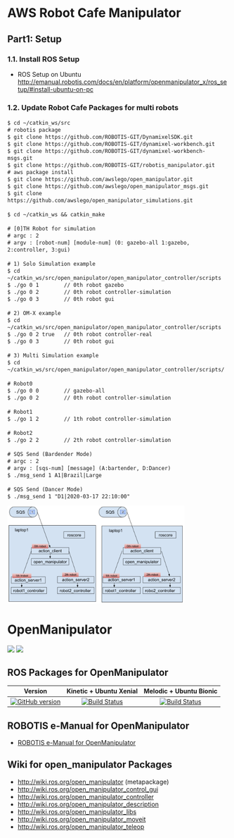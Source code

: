 # AWS Robot Cafe Manipulator 

## Part1: Setup
### 1.1. Install ROS Setup
- ROS Setup on Ubuntu http://emanual.robotis.com/docs/en/platform/openmanipulator_x/ros_setup/#install-ubuntu-on-pc

### 1.2. Update Robot Cafe Packages for multi robots
```
$ cd ~/catkin_ws/src
# robotis package
$ git clone https://github.com/ROBOTIS-GIT/DynamixelSDK.git
$ git clone https://github.com/ROBOTIS-GIT/dynamixel-workbench.git
$ git clone https://github.com/ROBOTIS-GIT/dynamixel-workbench-msgs.git
$ git clone https://github.com/ROBOTIS-GIT/robotis_manipulator.git
# aws package install
$ git clone https://github.com/awslego/open_manipulator.git
$ git clone https://github.com/awslego/open_manipulator_msgs.git
$ git clone https://github.com/awslego/open_manipulator_simulations.git

$ cd ~/catkin_ws && catkin_make

# [0]TH Robot for simulation
# argc : 2
# argv : [robot-num] [module-num] (0: gazebo-all 1:gazebo, 2:controller, 3:gui)

# 1) Solo Simulation example
$ cd ~/catkin_ws/src/open_manipulator/open_manipulator_controller/scripts 
$ ./go 0 1        // 0th robot gazebo 
$ ./go 0 2        // 0th robot controller-simulation 
$ ./go 0 3        // 0th robot gui

# 2) OM-X example
$ cd ~/catkin_ws/src/open_manipulator/open_manipulator_controller/scripts 
$ ./go 0 2 true   // 0th robot controller-real
$ ./go 0 3        // 0th robot gui 

# 3) Multi Simulation example
$ cd ~/catkin_ws/src/open_manipulator/open_manipulator_controller/scripts/ 

# Robot0
$ ./go 0 0        // gazebo-all  
$ ./go 0 2        // 0th robot controller-simulation 

# Robot1
$ ./go 1 2        // 1th robot controller-simulation 
 
# Robot2
$ ./go 2 2        // 2th robot controller-simulation

# SQS Send (Bardender Mode)
# argc : 2
# argv : [sqs-num] [message] (A:bartender, D:Dancer)
$ ./msg_send 1 A1|Brazil|Large

# SQS Send (Dancer Mode)
$ ./msg_send 1 "D1|2020-03-17 22:10:00" 
```

<img src='https://github.com/awslego/open_manipulator/blob/master/msg.png' width=80%></img>


# OpenManipulator
<img src="https://github.com/ROBOTIS-GIT/emanual/blob/master/assets/images/platform/openmanipulator_x/OpenManipulator.png">
<img src="https://github.com/ROBOTIS-GIT/emanual/blob/master/assets/images/platform/openmanipulator_x/OpenManipulator_Chain_Capture.png" width="500">

## ROS Packages for OpenManipulator
|Version|Kinetic + Ubuntu Xenial|Melodic + Ubuntu Bionic|
|:---:|:---:|:---:|
|[![GitHub version](https://badge.fury.io/gh/ROBOTIS-GIT%2Fopen_manipulator.svg)](https://badge.fury.io/gh/ROBOTIS-GIT%2Fopen_manipulator)|[![Build Status](https://travis-ci.org/ROBOTIS-GIT/open_manipulator.svg?branch=kinetic-devel)](https://travis-ci.org/ROBOTIS-GIT/open_manipulator)|[![Build Status](https://travis-ci.org/ROBOTIS-GIT/open_manipulator.svg?branch=melodic-devel)](https://travis-ci.org/ROBOTIS-GIT/open_manipulator)|

## ROBOTIS e-Manual for OpenManipulator
- [ROBOTIS e-Manual for OpenManipulator](http://emanual.robotis.com/docs/en/platform/openmanipulator/)

## Wiki for open_manipulator Packages
- http://wiki.ros.org/open_manipulator (metapackage)
- http://wiki.ros.org/open_manipulator_control_gui
- http://wiki.ros.org/open_manipulator_controller
- http://wiki.ros.org/open_manipulator_description
- http://wiki.ros.org/open_manipulator_libs
- http://wiki.ros.org/open_manipulator_moveit
- http://wiki.ros.org/open_manipulator_teleop

